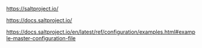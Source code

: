 

https://saltproject.io/

https://docs.saltproject.io/

https://docs.saltproject.io/en/latest/ref/configuration/examples.html#example-master-configuration-file
